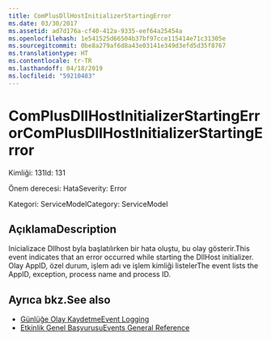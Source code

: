 ```yaml
---
title: ComPlusDllHostInitializerStartingError
ms.date: 03/30/2017
ms.assetid: ad7d176a-cf40-412a-9335-eef64a25454a
ms.openlocfilehash: 1e541525d66504b37bf97cce115414e71c31305e
ms.sourcegitcommit: 0be8a279af6d8a43e03141e349d3efd5d35f8767
ms.translationtype: HT
ms.contentlocale: tr-TR
ms.lasthandoff: 04/18/2019
ms.locfileid: "59210483"
---
```

# <a name="complusdllhostinitializerstartingerror"></a><span data-ttu-id="d8755-102">ComPlusDllHostInitializerStartingError</span><span class="sxs-lookup"><span data-stu-id="d8755-102">ComPlusDllHostInitializerStartingError</span></span>
<span data-ttu-id="d8755-103">Kimliği: 131</span><span class="sxs-lookup"><span data-stu-id="d8755-103">Id: 131</span></span>  
  
 <span data-ttu-id="d8755-104">Önem derecesi: Hata</span><span class="sxs-lookup"><span data-stu-id="d8755-104">Severity: Error</span></span>  
  
 <span data-ttu-id="d8755-105">Kategori: ServiceModel</span><span class="sxs-lookup"><span data-stu-id="d8755-105">Category: ServiceModel</span></span>  
  
## <a name="description"></a><span data-ttu-id="d8755-106">Açıklama</span><span class="sxs-lookup"><span data-stu-id="d8755-106">Description</span></span>  
 <span data-ttu-id="d8755-107">Inicializace Dllhost byla başlatılırken bir hata oluştu, bu olay gösterir.</span><span class="sxs-lookup"><span data-stu-id="d8755-107">This event indicates that an error occurred while starting the DllHost initializer.</span></span> <span data-ttu-id="d8755-108">Olay AppID, özel durum, işlem adı ve işlem kimliği listeler</span><span class="sxs-lookup"><span data-stu-id="d8755-108">The event lists the AppID, exception, process name and process ID.</span></span>  
  
## <a name="see-also"></a><span data-ttu-id="d8755-109">Ayrıca bkz.</span><span class="sxs-lookup"><span data-stu-id="d8755-109">See also</span></span>

- [<span data-ttu-id="d8755-110">Günlüğe Olay Kaydetme</span><span class="sxs-lookup"><span data-stu-id="d8755-110">Event Logging</span></span>](../../../../../docs/framework/wcf/diagnostics/event-logging/index.md)
- [<span data-ttu-id="d8755-111">Etkinlik Genel Başvurusu</span><span class="sxs-lookup"><span data-stu-id="d8755-111">Events General Reference</span></span>](../../../../../docs/framework/wcf/diagnostics/event-logging/events-general-reference.md)
